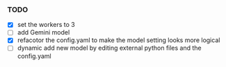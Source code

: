 ### TODO

- [x] set the workers to 3
- [ ] add Gemini model
- [x] refacotor the config.yaml to make the model setting looks more logical
- [ ] dynamic add new model by editing external python files and the config.yaml 
